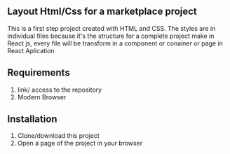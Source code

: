 ## Layout Html/Css for a marketplace project

This is a first step project created with HTML and CSS.
The styles are in individual files because it's the structure for a complete project make in React js, every file will be transform in a component or conainer or page in React Aplication

## Requirements

1. link/ access to the repository
1. Modern Browser

## Installation

1. Clone/download this project
1. Open a page of the project in your browser

